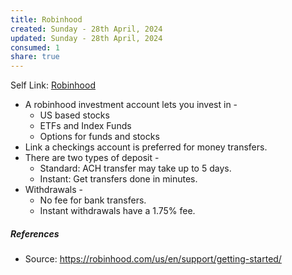 ```yaml
---
title: Robinhood
created: Sunday - 28th April, 2024
updated: Sunday - 28th April, 2024
consumed: 1
share: true
---
```


Self Link: [Robinhood](Robinhood.md)

* A robinhood investment account lets you invest in -
  * US based stocks
  * ETFs and Index Funds
  * Options for funds and stocks
* Link a checkings account is preferred for money transfers.
* There are two types of deposit - 
  * Standard: ACH transfer may take up to 5 days.
  * Instant: Get transfers done in minutes.
* Withdrawals - 
  * No fee for bank transfers.
  * Instant withdrawals have a 1.75% fee.

##### References

* Source: https://robinhood.com/us/en/support/getting-started/
